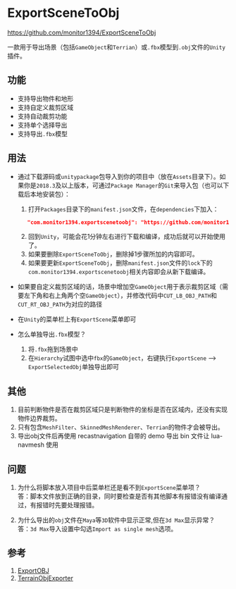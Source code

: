 ﻿
# ExportSceneToObj

   https://github.com/monitor1394/ExportSceneToObj

一款用于导出场景（包括`GameObject`和`Terrian`）或`.fbx`模型到`.obj`文件的`Unity`插件。

## 功能

* 支持导出物件和地形
* 支持自定义裁剪区域
* 支持自动裁剪功能
* 支持单个选择导出
* 支持导出`.fbx`模型

## 用法

* 通过下载源码或`unitypackage`包导入到你的项目中（放在`Assets`目录下）。如果你是`2018.3`及以上版本，可通过`Package Manager`的`Git`来导入包（也可以下载后本地安装包）：

  1. 打开`Packages`目录下的`manifest.json`文件，在`dependencies`下加入：
  ``` json
     "com.monitor1394.exportscenetoobj": "https://github.com/monitor1394/ExportSceneToObj.git",
  ```
  2. 回到`Unity`，可能会花1分钟左右进行下载和编译，成功后就可以开始使用了。
  3. 如果要删除`ExportSceneToObj`，删除掉1步骤所加的内容即可。
  4. 如果要更新`ExportSceneToObj`，删除`manifest.json`文件的`lock`下的`com.monitor1394.exportscenetoobj`相关内容即会从新下载编译。

* 如果要自定义裁剪区域的话，场景中增加空`GameObject`用于表示裁剪区域（需要左下角和右上角两个空`GameObject`），并修改代码中`CUT_LB_OBJ_PATH`和`CUT_RT_OBJ_PATH`为对应的路径
* 在`Unity`的菜单栏上有`ExportScene`菜单即可
* 怎么单独导出`.fbx`模型？
    1. 将`.fbx`拖到场景中
    2. 在`Hierarchy`试图中选中`fbx`的`GameObject`，右键执行`ExportScene` --> `ExportSelectedObj`单独导出即可

## 其他

1. 目前判断物件是否在裁剪区域只是判断物件的坐标是否在区域内，还没有实现物件边界裁剪。
2. 只有包含`MeshFilter`、`SkinnedMeshRenderer`、`Terrian`的物件才会被导出。
3. 导出obj文件后再使用 recastnavigation 自带的 demo 导出 bin 文件让 lua-navmesh 使用

## 问题

1. 为什么将脚本放入项目中后菜单栏还是看不到`ExportScene`菜单项？  
   答：脚本文件放到正确的目录，同时要检查是否有其他脚本有报错没有编译通过，有报错时先要处理报错。  

2. 为什么导出的`obj`文件在`Maya`等`3D`软件中显示正常,但在`3d Max`显示异常？  
   答：`3d Max`导入设置中勾选`Import as single mesh`选项。  

## 参考

1. [ExportOBJ](http://wiki.unity3d.com/index.php?title=ExportOBJ)
2. [TerrainObjExporter](http://wiki.unity3d.com/index.php?title=TerrainObjExporter)
